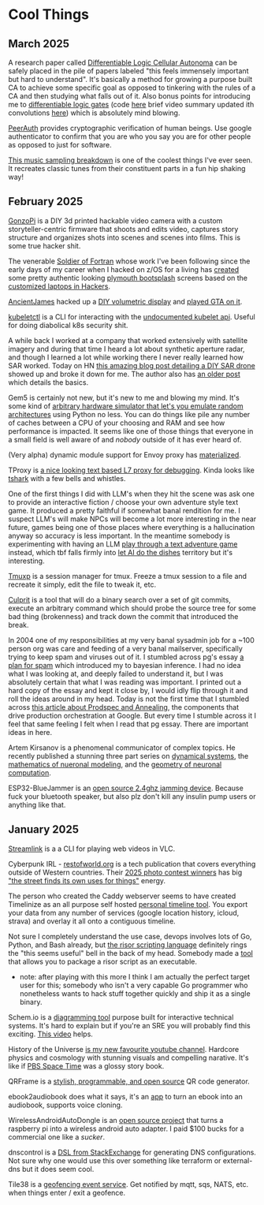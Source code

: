 # Cool Things

## March 2025

A research paper called [Differentiable Logic Cellular Autonoma](https://google-research.github.io/self-organising-systems/difflogic-ca/) can be safely placed in the pile of papers labeled "this feels immensely important but hard to understand". It's basically a method for growing a purpose built CA to achieve some specific goal as opposed to tinkering with the rules of a CA and then studying what falls out of it. Also bonus points for introducing me to [differentiable logic gates](https://arxiv.org/abs/2210.08277) (code [here](https://github.com/Felix-Petersen/difflogic) brief video summary updated ith convolutions [here](https://youtu.be/FKQfMwFZvIE)) which is absolutely mind blowing.

[PeerAuth](https://ksze.github.io/PeerAuth/) provides cryptographic verification of human beings. Use google authenticator to confirm that you are who you say you are for other people as opposed to just for software.

[This music sampling breakdown](https://youtu.be/FpaoCUEhZJM) is one of the coolest things I've ever seen. It recreates classic tunes from their constituent parts in a fun hip shaking way!

## February 2025

[GonzoPi](https://gonzopi.org/) is a DIY 3d printed hackable video camera with a custom storyteller-centric firmware that shoots and edits video, captures story structure and organizes shots into scenes and scenes into films. This is some true hacker shit.

The venerable [Soldier of Fortran](https://infosec.exchange/@mainframed767) whose work I've been following since the early days of my career when I hacked on z/OS for a living has [created](https://github.com/mainframed/Hackers-Plymouth) some pretty authentic looking [plymouth bootsplash](https://wiki.archlinux.org/title/Plymouth) screens based on the [customized laptops in Hackers](https://www.youtube.com/watch?v=qiQlZU5oWTQ).

[AncientJames](https://mastodon.social/@ancientjames) hacked up a [DIY volumetric display](https://github.com/AncientJames/multivox) and [played GTA on it](https://www.youtube.com/watch?v=9XWmm2OU4LU).

[kubeletctl](https://github.com/cyberark/kubeletctl/tree/master) is a CLI for interacting with the [undocumented kubelet api](https://github.com/kubernetes/community/issues/6016). Useful for doing diabolical k8s security shit.

A while back I worked at a company that worked extensively with satellite imagery and during that time I heard a lot about synthetic aperture radar, and though I learned a lot while working there I never really learned how SAR worked. Today on HN [this amazing blog post detailing a DIY SAR drone](https://hforsten.com/homemade-polarimetric-synthetic-aperture-radar-drone.html) showed up and broke it down for me. The author also has [an older post](https://hforsten.com/synthetic-aperture-radar-imaging.html) which details the basics.

Gem5 is certainly not new, but it's new to me and blowing my mind. It's some kind of [arbitrary hardware simulator that let's you emulate random architectures](https://www.gem5.org/) using Python no less. You can do things like pile any number of caches between a CPU of your choosing and RAM and see how performance is impacted. It seems like one of those things that everyone in a small field is well aware of and _nobody_ outside of it has ever heard of.

(Very alpha) dynamic module support for Envoy proxy has [materialized](https://github.com/envoyproxy/dynamic-modules-examples).

TProxy is [a nice looking text based L7 proxy for debugging](https://github.com/kevwan/tproxy). Kinda looks like [tshark](https://tshark.dev) with a few bells and whistles.

One of the first things I did with LLM's when they hit the scene was ask one to provide an interactive fiction / choose your own adventure style text game. It produced a pretty faithful if somewhat banal rendition for me. I suspect LLM's will make NPCs will become a lot more interesting in the near future, games being one of those places where everything is a hallucination anyway so accuracy is less important. In the meantime somebody is experimenting with having an LLM [play through a text adventure game](https://github.com/s-macke/AdventureAI) instead, which tbf falls firmly into [let AI do the dishes](https://xcancel.com/AuthorJMac/status/1773679197631701238) territory but it's interesting. 

[Tmuxp](https://tmuxp.git-pull.com/) is a session manager for tmux. Freeze a tmux session to a file and recreate it simply, edit the file to tweak it, etc. 

[Culprit](https://github.com/creachadair/culprit) is a tool that will do a binary search over a set of git commits, execute an arbitrary command which should probe the source tree for some bad thing (brokenness) and track down the commit that introduced the break.

In 2004 one of my responsibilities at my very banal sysadmin job for a ~100 person org was care and feeding of a very banal mailserver, specifically trying to keep spam and viruses out of it. I stumbled across pg's essay [a plan for spam](https://www.paulgraham.com/spam.html) which introduced my to bayesian inference. I had no idea what I was looking at, and deeply failed to understand it, but I was absolutely certain that what I was reading was important. I printed out a hard copy of the essay and kept it close by, I would idly flip through it and roll the ideas around in my head. Today is not the first time that I stumbled across [this article about Prodspec and Annealing](https://www.usenix.org/publications/loginonline/prodspec-and-annealing-intent-based-actuation-google-production), the components that drive production orchestration at Google. But every time I stumble across it I feel that same feeling I felt when I read that pg essay. There are important ideas in here.

Artem Kirsanov is a phenomenal communicator of complex topics. He recently published a stunning three part series on [dynamical systems](https://www.youtube.com/watch?v=vTTlzmCRwU4), the [mathematics of nueronal modeling](https://www.youtube.com/watch?v=zOmhHE2xctw), and the [geometry of neuronal computation](https://www.youtube.com/watch?v=gLtGVEhMFN4).

ESP32-BlueJammer is an [open source 2.4ghz jamming device](https://github.com/EmenstaNougat/ESP32-BlueJammer). Because fuck your bluetooth speaker, but also plz don't kill any insulin pump users or anything like that.

## January 2025

[Streamlink](https://streamlink.github.io/) is a a CLI for playing web videos in VLC.

Cyberpunk IRL - [restofworld.org](https://restofworld.org) is a tech publication that covers everything outside of Western countries. Their [2025 photo contest winners](https://restofworld.org/2025/tech-photography-contest-winners/) has big ["the street finds its own uses for things"](https://www.goodreads.com/quotes/682-the-street-finds-its-own-uses-for-things) energy.

The person who created the Caddy webserver seems to have created Timelinize as an all purpose self hosted [personal timeline tool](https://github.com/timelinize/timelinize). You export your data from any number of services (google location history, icloud, strava) and overlay it all onto a contiguous timeline.

Not sure I completely understand the use case, devops involves lots of Go, Python, and Bash already, but [the risor scripting language](https://risor.io/) definitely rings the "this seems useful" bell in the back of my head. Somebody made a [tool](https://github.com/risor-io/risor/discussions/259) that allows you to package a risor script as an executable.

  * note: after playing with this more I think I am actually the perfect target user for this; somebody who isn't a very capable Go programmer who nonetheless wants to hack stuff together quickly and ship it as a single binary.

Schem.io is a [diagramming tool](https://schem.io/) purpose built for interactive technical systems. It's hard to explain but if you're an SRE you will probably find this exciting. [This video](https://youtu.be/idUW5sYV2oE?si=YfoB1JeRMB71l0oF) helps.

History of the Universe [is my new favourite youtube channel](https://www.youtube.com/@HistoryoftheUniverse). Hardcore physics and cosmology with stunning visuals and compelling narative. It's like if [PBS Space Time](https://www.youtube.com/channel/UC7_gcs09iThXybpVgjHZ_7g) was a glossy story book.

QRFrame is a [stylish, programmable, and open source](https://qrframe.kylezhe.ng/) QR code generator.

ebook2audiobook does what it says, it's an [app](https://github.com/DrewThomasson/ebook2audiobook) to turn an ebook into an audiobook, supports voice cloning.

WirelessAndroidAutoDongle is an [open source project](https://github.com/nisargjhaveri/WirelessAndroidAutoDongle) that turns a raspberry pi into a wireless android auto adapter. I paid $100 bucks for a commercial one like a _sucker_.

dnscontrol is a [DSL from StackExchange](https://github.com/StackExchange/dnscontrol) for generating DNS configurations. Not sure why one would use this over something like terraform or external-dns but it does seem cool.

Tile38 is a [geofencing event service](https://tile38.com/). Get notified by mqtt, sqs, NATS, etc. when things enter / exit a geofence.
